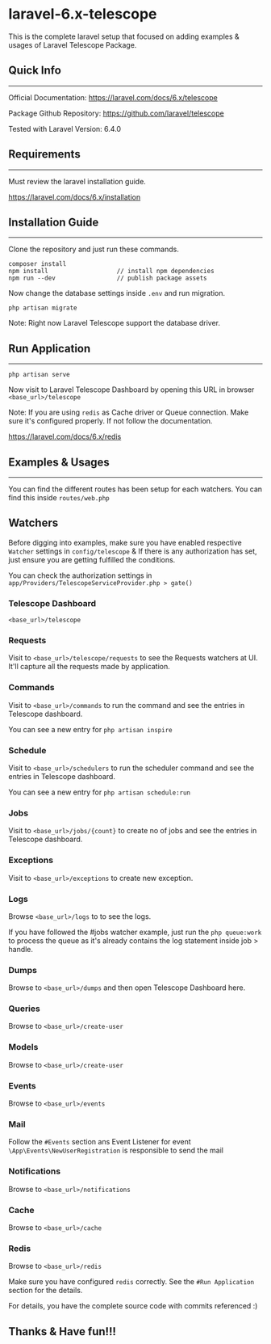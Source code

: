 # laravel-6.x-telescope

This is the complete laravel setup that focused on adding examples &amp; usages of Laravel Telescope Package.


## Quick Info
-------------------------
Official Documentation: https://laravel.com/docs/6.x/telescope

Package Github Repository: https://github.com/laravel/telescope

Tested with Laravel Version: 6.4.0


## Requirements
--------------------------
Must review the laravel installation guide.

https://laravel.com/docs/6.x/installation


## Installation Guide
-----------------------------

Clone the repository and just run these commands.

```
composer install
npm install                   // install npm dependencies
npm run --dev                 // publish package assets
```

Now change the database settings inside `.env` and run migration.

```
php artisan migrate
```

Note: Right now Laravel Telescope support the database driver.

## Run Application
-------------------------------

```
php artisan serve
```

Now visit to Laravel Telescope Dashboard by opening this URL in browser `<base_url>/telescope`

Note: If you are using `redis` as Cache driver or Queue connection. Make sure it's configured properly. If not follow the documentation.

https://laravel.com/docs/6.x/redis


## Examples & Usages
--------------------------------

You can find the different routes has been setup for each watchers. You can find this inside `routes/web.php`

## Watchers
Before digging into examples, make sure you have enabled respective `Watcher` settings in `config/telescope` & If there is any authorization has set, just ensure you are getting fulfilled the conditions.

You can check the authorization settings in `app/Providers/TelescopeServiceProvider.php > gate()`

### Telescope Dashboard
`<base_url>/telescope`

### Requests

Visit to `<base_url>/telescope/requests` to see the Requests watchers at UI. It'll capture all the requests made by application.

### Commands
Visit to `<base_url>/commands` to run the command and see the entries in Telescope dashboard.

You can see a new entry for `php artisan inspire`

### Schedule
Visit to `<base_url>/schedulers` to run the scheduler command and see the entries in Telescope dashboard.

You can see a new entry for `php artisan schedule:run`

### Jobs
Visit to `<base_url>/jobs/{count}` to create no of jobs <count> and see the entries in Telescope dashboard.

### Exceptions
Visit to `<base_url>/exceptions` to create new exception.

### Logs
Browse `<base_url>/logs` to to see the logs. 

If you have followed the #jobs watcher example, just run the `php queue:work` to process the queue as it's already contains the log statement inside job > handle.

### Dumps
Browse to `<base_url>/dumps` and then open Telescope Dashboard here.

### Queries
Browse to `<base_url>/create-user`

### Models
Browse to `<base_url>/create-user`

### Events
Browse to `<base_url>/events`

### Mail
Follow the `#Events` section ans Event Listener for event `\App\Events\NewUserRegistration` is responsible to send the mail

### Notifications
Browse to `<base_url>/notifications`

### Cache
Browse to `<base_url>/cache`

### Redis
Browse to `<base_url>/redis`

Make sure you have configured `redis` correctly. See the `#Run Application` section for the details.


For details, you have the complete source code with commits referenced :) 


## Thanks & Have fun!!!
